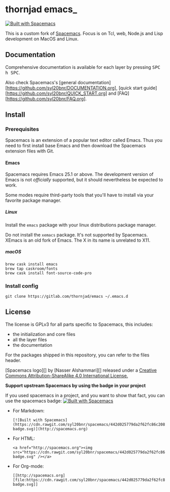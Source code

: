 # thornjad emacs_
   [![Built with Spacemacs](https://cdn.rawgit.com/syl20bnr/spacemacs/442d025779da2f62fc86c2082703697714db6514/assets/spacemacs-badge.svg)](http://spacemacs.org)

This is a custom fork of [Spacemacs](https://github.com/syl20bnr/spacemacs). 
Focus is on Tcl, web, Node.js and Lisp development on MacOS and Linux.


## Documentation

Comprehensive documentation is available for each layer by pressing
<kbd>SPC h SPC</kbd>.

Also check Spacemacs's 
[general documentation][https://github.com/syl20bnr/DOCUMENTATION.org], 
[quick start guide][https://github.com/syl20bnr/QUICK_START.org] and 
[FAQ][https://github.com/syl20bnr/FAQ.org].


## Install

### Prerequisites

Spacemacs is an extension of a popular text editor called Emacs. Thus you need
to first install base Emacs and then download the Spacemacs extension files with
Git.

#### Emacs

Spacemacs requires Emacs 25.1 or above. The development version of Emacs is not
*officially* supported, but it should nevertheless be expected to work.

Some modes require third-party tools that you'll have to install via your
favorite package manager.

##### Linux 

Install the `emacs` package with your linux distributions package manager.

Do not install the `xemacs` package. It's not supported by Spacemacs. XEmacs is
an old fork of Emacs. The X in its name is unrelated to X11.

##### macOS

```
brew cask install emacs
brew tap caskroom/fonts
brew cask install font-source-code-pro
```

### Install config

```
git clone https://gitlab.com/thornjad/emacs ~/.emacs.d
```

## License

The license is GPLv3 for all parts specific to Spacemacs, this includes:
- the initialization and core files
- all the layer files
- the documentation

For the packages shipped in this repository, you can refer to the files header.

[Spacemacs logo][] by [Nasser Alshammari][] released under a
[Creative Commons Attribution-ShareAlike 4.0 International License.](http://creativecommons.org/licenses/by-sa/4.0/)


**Support upstream Spacemacs by using the badge in your project**

If you used spacemacs in a project, and you want to show that fact, you can use
the spacemacs badge: [![Built with Spacemacs](https://cdn.rawgit.com/syl20bnr/spacemacs/442d025779da2f62fc86c2082703697714db6514/assets/spacemacs-badge.svg)](http://spacemacs.org)

- For Markdown:

   ```
   [![Built with Spacemacs](https://cdn.rawgit.com/syl20bnr/spacemacs/442d025779da2f62fc86c2082703697714db6514/assets/spacemacs-badge.svg)](http://spacemacs.org)
   ```

- For HTML:

   ```
   <a href="http://spacemacs.org"><img src="https://cdn.rawgit.com/syl20bnr/spacemacs/442d025779da2f62fc86c2082703697714db6514/assets/spacemacs-badge.svg" /></a>
   ```

- For Org-mode:

   ```
   [[http://spacemacs.org][file:https://cdn.rawgit.com/syl20bnr/spacemacs/442d025779da2f62fc86c2082703697714db6514/assets/spacemacs-badge.svg]]
   ```

